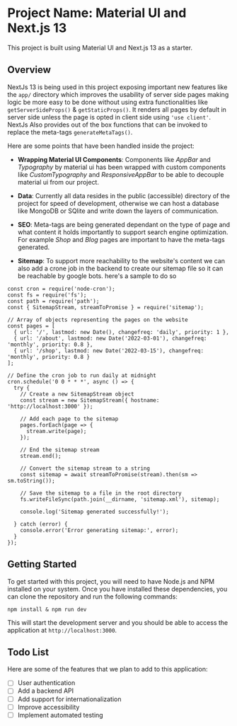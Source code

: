 # Project Name: Material UI and Next.js 13

This project is built using Material UI and Next.js 13 as a starter.

## Overview

NextJs 13 is being used in this project exposing important new features like the `app/` directory which improves the usability of server side pages making logic be more easy to be done without using extra functionalities like `getServerSideProps()` & `getStaticProps()`. It renders all pages by default in server side unless the page is opted in client side using `'use client'`. NextJs Also provides out of the box functions that can be invoked to replace the meta-tags `generateMetaTags()`.

Here are some points that have been handled inside the project:

- **Wrapping Material UI Components**: Components like *AppBar* and *Typography* by material ui  has been wrapped with custom components like *CustomTypography* and *ResponsiveAppBar* to be able to decouple material ui from our project.

- **Data**: Currently all data resides in the public (accessible) directory of the project for speed of development, otherwise we can host a database like MongoDB or SQlite and write down the layers of communication.

- **SEO**: Meta-tags are being generated dependant on the type of page and what content it holds importantly to support search engine optimization. For example *Shop* and *Blog* pages are important to have the meta-tags generated.

- **Sitemap**: To support more reachability to the website's content we can also add a crone job in the backend to create our sitemap file so it can be reachable by google bots. here's a sample to do so 
```
const cron = require('node-cron');
const fs = require('fs');
const path = require('path');
const { SitemapStream, streamToPromise } = require('sitemap');

// Array of objects representing the pages on the website
const pages = [
  { url: '/', lastmod: new Date(), changefreq: 'daily', priority: 1 },
  { url: '/about', lastmod: new Date('2022-03-01'), changefreq: 'monthly', priority: 0.8 },
  { url: '/shop', lastmod: new Date('2022-03-15'), changefreq: 'monthly', priority: 0.8 }
];

// Define the cron job to run daily at midnight
cron.schedule('0 0 * * *', async () => {
  try {
    // Create a new SitemapStream object
    const stream = new SitemapStream({ hostname: 'http://localhost:3000' });

    // Add each page to the sitemap
    pages.forEach(page => {
      stream.write(page);
    });

    // End the sitemap stream
    stream.end();

    // Convert the sitemap stream to a string
    const sitemap = await streamToPromise(stream).then(sm => sm.toString());

    // Save the sitemap to a file in the root directory
    fs.writeFileSync(path.join(__dirname, 'sitemap.xml'), sitemap);

    console.log('Sitemap generated successfully!');

  } catch (error) {
    console.error('Error generating sitemap:', error);
  }
});

```

## Getting Started

To get started with this project, you will need to have Node.js and NPM installed on your system. Once you have installed these dependencies, you can clone the repository and run the following commands:

`npm install & npm run dev`

This will start the development server and you should be able to access the application at `http://localhost:3000`.

## Todo List

Here are some of the features that we plan to add to this application:

- [ ] User authentication
- [ ] Add a backend API
- [ ] Add support for internationalization
- [ ] Improve accessibility
- [ ] Implement automated testing